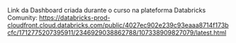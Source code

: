 Link da Dashboard criada durante o curso na plateforma Databricks Comunity: https://databricks-prod-cloudfront.cloud.databricks.com/public/4027ec902e239c93eaaa8714f173bcfc/1712775207395911/2346929038862788/107338909827079/latest.html
